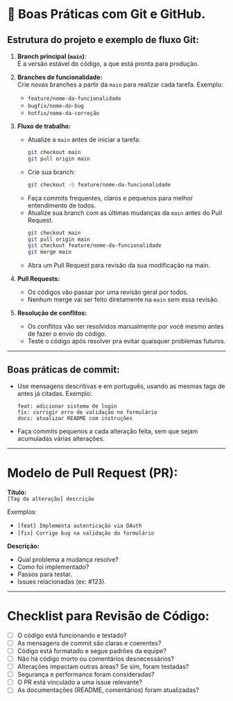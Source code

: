 # 💾 Boas Práticas com Git e GitHub.

## Estrutura do projeto e exemplo de fluxo Git:

1. **Branch principal (`main`)**:  
   É a versão estável do código, a que está pronta para produção.

2. **Branches de funcionalidade:**  
   Crie novas branches a partir da `main` para realizar cada tarefa.
   Exemplo:

   - `feature/nome-da-funcionalidade`
   - `bugfix/nome-do-bug`
   - `hotfix/nome-da-correção`

3. **Fluxo de trabalho:**

   - Atualize a `main` antes de iniciar a tarefa:
     ```bash
     git checkout main
     git pull origin main
     ```
   - Crie sua branch:
     ```bash
     git checkout -b feature/nome-da-funcionalidade
     ```
   - Faça commits frequentes, claros e pequenos para melhor entendimento de todos.
   - Atualize sua branch com as últimas mudanças da `main` antes do Pull Request.
     ```bash
     git checkout main
     git pull origin main
     git checkout feature/nome-da-funcionalidade
     git merge main
     ```
   - Abra um Pull Request para revisão da sua modificação na main.

4. **Pull Requests:**

   - Os códigos vão passar por uma revisão geral por todos.
   - Nenhum merge vai ser feito diretamente na `main` sem essa revisão.

5. **Resolução de conflitos:**

   - Os conflitos vão ser resolvidos manualmente por você mesmo antes de fazer o envio do código.
   - Teste o código após resolver pra evitar quaisquer problemas futuros.

---

## Boas práticas de commit:

- Use mensagens descritivas e em português, usando as mesmas tags de antes já citadas. Exemplo:
  ```
  feat: adicionar sistema de login
  fix: corrigir erro de validação no formulário
  docs: atualizar README com instruções
  ```
- Faça commits pequenos a cada alteração feita, sem que sejam acumuladas várias alterações.

---

# Modelo de Pull Request (PR):

**Título:**  
`[Tag da alteração] descrição`

Exemplos:

- `[feat] Implementa autenticação via OAuth`
- `[fix] Corrige bug na validação do formulário`

**Descrição:**

- Qual problema a mudança resolve?
- Como foi implementado?
- Passos para testar.
- Issues relacionadas (ex: #123).

---

# Checklist para Revisão de Código:

- [ ] O código está funcionando e testado?
- [ ] As mensagens de commit são claras e coerentes?
- [ ] Código está formatado e segue padrões da equipe?
- [ ] Não há código morto ou comentários desnecessários?
- [ ] Alterações impactam outras áreas? Se sim, foram testadas?
- [ ] Segurança e performance foram consideradas?
- [ ] O PR está vinculado a uma issue relevante?
- [ ] As documentações (README, comentários) foram atualizadas?
